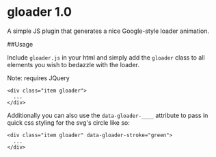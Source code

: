 # gloader 1.0
A simple JS plugin that generates a nice Google-style loader animation.

##Usage

Include `gloader.js` in your html and simply add the `gloader` class to all elements you wish to bedazzle with the loader.

Note: requires JQuery

```
<div class="item gloader">
  ...
</div>
```

Additionally you can also use the `data-gloader-____` attribute to pass in quick css styling for the svg's circle like so:

```
<div class="item gloader" data-gloader-stroke="green">
  ...
</div>
```

